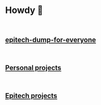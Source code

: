 # Howdy 👋 

<br />

## [epitech-dump-for-everyone](https://codeberg.org/milimarg/epitech-dump-for-everyone)

<br />

## [Personal projects](https://codeberg.org/milimarg)

<br />

## [Epitech projects](https://codeberg.org/milimarg/Epitech-Projects)
